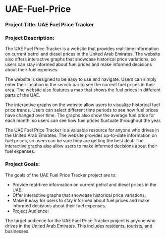 # UAE-Fuel-Price

### Project Title: UAE Fuel Price Tracker

### Project Description:

The UAE Fuel Price Tracker is a website that provides real-time information on current petrol and diesel prices in the United Arab Emirates. The website also offers interactive graphs that showcase historical price variations, so users can stay informed about fuel prices and make informed decisions about their fuel expenses.

The website is designed to be easy to use and navigate. Users can simply enter their location in the search bar to see the current fuel prices in their area. The website also features a map that shows the fuel prices in different parts of the UAE.

The interactive graphs on the website allow users to visualize historical fuel price trends. Users can select different time periods to see how fuel prices have changed over time. The graphs also show the average fuel price for each month, so users can see how fuel prices fluctuate throughout the year.

The UAE Fuel Price Tracker is a valuable resource for anyone who drives in the United Arab Emirates. The website provides up-to-date information on fuel prices, so users can be sure they are getting the best deal. The interactive graphs also allow users to make informed decisions about their fuel expenses.

### Project Goals:

The goals of the UAE Fuel Price Tracker project are to:

- Provide real-time information on current petrol and diesel prices in the UAE.
- Offer interactive graphs that showcase historical price variations.
- Make it easy for users to stay informed about fuel prices and make informed decisions about their fuel expenses.
- Project Audience:

The target audience for the UAE Fuel Price Tracker project is anyone who drives in the United Arab Emirates. This includes residents, tourists, and businesses.
